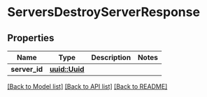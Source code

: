 # ServersDestroyServerResponse

## Properties

Name | Type | Description | Notes
------------ | ------------- | ------------- | -------------
**server_id** | [**uuid::Uuid**](uuid::Uuid.md) |  | 

[[Back to Model list]](../README.md#documentation-for-models) [[Back to API list]](../README.md#documentation-for-api-endpoints) [[Back to README]](../README.md)


